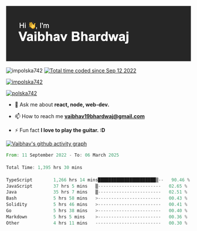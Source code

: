 <img src="./header.png" alt="header-img" />

<p align="left">
 <img src="https://komarev.com/ghpvc/?username=impolska742&label=Profile%20views&color=0e75b6&style=flat" alt="impolska742" /> 
<a href="https://wakatime.com/@1b09af48-ce6e-4843-a87c-4258bb35d460"><img src="https://wakatime.com/badge/user/1b09af48-ce6e-4843-a87c-4258bb35d460.svg" alt="Total time coded since Sep 12 2022" /></a>

</p>

<p align="left"> <a href="https://github.com/ryo-ma/github-profile-trophy"><img src="https://github-profile-trophy.vercel.app/?username=impolska742" alt="impolska742" /></a> </p>

<p align="left"> <a href="https://twitter.com/polska742" target="blank"><img src="https://img.shields.io/twitter/follow/polska742?logo=twitter&style=for-the-badge" alt="polska742" /></a> </p>

- 💬 Ask me about **react, node, web-dev.**

- 📫 How to reach me **vaibhav19bhardwaj@gmail.com**

- ⚡ Fun fact **I love to play the guitar. :D**


[![Vaibhav's github activity graph](https://github-readme-activity-graph.vercel.app/graph?username=impolska742&bg_color=272626&color=0de744&line=00ff4c&point=ffffff&area=true&hide_border=true)](https://github.com/ashutosh00710/github-readme-activity-graph)

<!--START_SECTION:waka-->

```rust
From: 11 September 2022 - To: 06 March 2025

Total Time: 1,395 hrs 30 mins

TypeScript        1,266 hrs 14 mins██████████████████████▒--   90.46 %
JavaScript        37 hrs 5 mins   ▒------------------------   02.65 %
Java              35 hrs 7 mins   ▒------------------------   02.51 %
Bash              5 hrs 58 mins   >------------------------   00.43 %
Solidity          5 hrs 46 mins   >------------------------   00.41 %
Go                5 hrs 38 mins   >------------------------   00.40 %
Markdown          5 hrs 5 mins    >------------------------   00.36 %
Other             4 hrs 11 mins   -------------------------   00.30 %
```

<!--END_SECTION:waka-->
